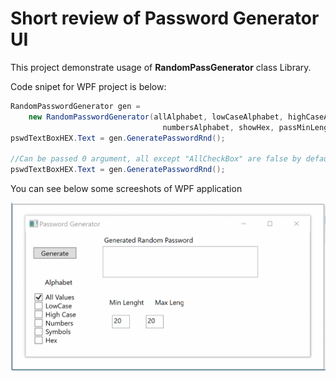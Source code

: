 <H1>Short review of Password Generator UI</H1> 

This project demonstrate usage of <b>RandomPassGenerator</b> class Library.

Code snipet for WPF project is below: 
```C#
RandomPasswordGenerator gen =
    new RandomPasswordGenerator(allAlphabet, lowCaseAlphabet, highCaseAlphabet, symbolsAlphabet, 
                                  numbersAlphabet, showHex, passMinLenght, passMaxLenght);
pswdTextBoxHEX.Text = gen.GeneratePasswordRnd();

//Can be passed 0 argument, all except "AllCheckBox" are false by default
pswdTextBoxHEX.Text = gen.GeneratePasswordRnd();
```														
You can see below some screeshots of WPF application

![Result](Images/RandPassGen.gif)
